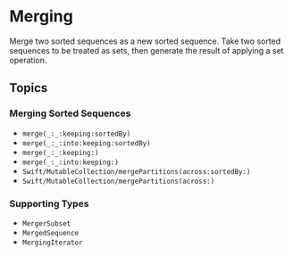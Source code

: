 # Merging

Merge two sorted sequences as a new sorted sequence.
Take two sorted sequences to be treated as sets,
then generate the result of applying a set operation.

## Topics

### Merging Sorted Sequences

- ``merge(_:_:keeping:sortedBy)``
- ``merge(_:_:into:keeping:sortedBy)``
- ``merge(_:_:keeping:)``
- ``merge(_:_:into:keeping:)``
- ``Swift/MutableCollection/mergePartitions(across:sortedBy:)``
- ``Swift/MutableCollection/mergePartitions(across:)``

### Supporting Types

- ``MergerSubset``
- ``MergedSequence``
- ``MergingIterator``
